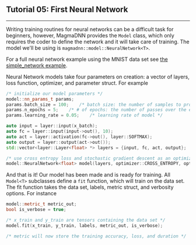 ## Tutorial 05: First Neural Network
------------------------------------

Writing training routines for neural networks can be a difficult task for beginners, however, MagmaDNN provides the `Model` class, which only requires the coder to define the network and it will take care of training. The model we'll be using is `magmadnn::model::NeuralNetwork<T>`. 


For a full neural network example using the MNIST data set see [the simple_network example](/docs/simple_network.cpp).


Neural Network models take four parameters on creation: a vector of layers, loss function, optimizer, and parameter struct. For example

```c++
/* initialize our model parameters */
model::nn_params_t params;
params.batch_size = 100;    /* batch size: the number of samples to process in each mini-batch */
params.n_epochs = 5;    /* # of epochs: the number of passes over the entire training set */
params.learning_rate = 0.05;    /* learning rate of model */

auto input = layer::input(x_batch);
auto fc = layer::input(input->out(), 10);
auto act = layer::activation(fc->out(), layer::SOFTMAX);
auto output = layer::output(act->out());
std::vector<layer::Layer<float> *> layers = {input, fc, act, output};   /* create our vector of layers */

/* use cross entropy loss and stochastic gradient descent as an optimizer */
model::NeuralNetwork<float> model(layers, optimizer::CROSS_ENTROPY, optimizer::SGD, params);
```


And that is it! Our model has been made and is ready for training. All `Model<T>` subclasses define a `fit` function, which will train on the data set. The fit function takes the data set, labels, metric struct, and verbosity options. For instance

```c++
model::metric_t metric_out;
bool is_verbose = true;

/* x_train and y_train are tensors containing the data set */
model.fit(x_train, y_train, labels, metric_out, is_verbose);

/* metric will now store the training accuracy, loss, and duration */
```
